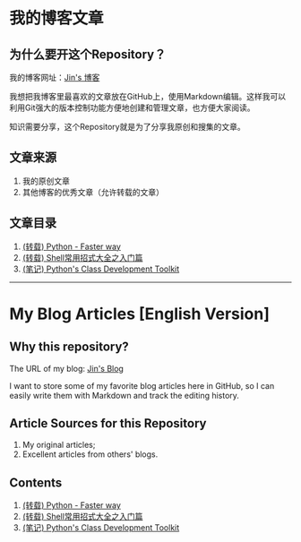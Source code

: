 我的博客文章
===========

为什么要开这个Repository？
------------------------
我的博客网址：[Jin's 博客](http://moflying.com)

我想把我博客里最喜欢的文章放在GitHub上，使用Markdown编辑。这样我可以利用Git强大的版本控制功能方便地创建和管理文章，也方便大家阅读。

知识需要分享，这个Repository就是为了分享我原创和搜集的文章。

文章来源
-------
1. 我的原创文章
2. 其他博客的优秀文章（允许转载的文章）

文章目录
-------
1. [(转载) Python - Faster way](https://github.com/zxjsdp/My-Blog-Articles/blob/master/blog-articles/001__REPRINT__python_faster_way.md)
2. [(转载) Shell常用招式大全之入门篇](https://github.com/zxjsdp/My-Blog-Articles/blob/master/blog-articles/002__REPRINT_shell_guide.md)
3. [(笔记) Python's Class Development Toolkit](https://github.com/zxjsdp/My-Blog-Articles/blob/master/blog-articles/003__PyConNotes__Python's_Class_Development_Toolkit.md)

-------------------------------------------------------------------------------


My Blog Articles [English Version]
==================================

Why this repository?
--------------------

The URL of my blog: [Jin's Blog](http://moflying.com)

I want to store some of my favorite blog articles here in GitHub, so I can
easily write them with Markdown and track the editing history.

Article Sources for this Repository
-----------------------------------
1. My original articles;
2. Excellent articles from others' blogs.

Contents
--------
1. [(转载) Python - Faster way](https://github.com/zxjsdp/My-Blog-Articles/blob/master/blog-articles/001__REPRINT__python_faster_way.md)
2. [(转载) Shell常用招式大全之入门篇](https://github.com/zxjsdp/My-Blog-Articles/blob/master/blog-articles/002__REPRINT_shell_guide.md)
3. [(笔记) Python's Class Development Toolkit](https://github.com/zxjsdp/My-Blog-Articles/blob/master/blog-articles/003__PyConNotes__Python's_Class_Development_Toolkit.md)
